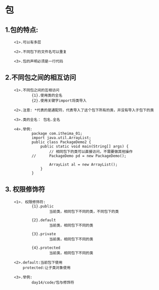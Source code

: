 # 包
##  1.包的特点:
        <1>.可以有多层

        <2>.不同包下的文件名可以重复

        <3>.包的声明必须是一行代码

##  2.不同包之间的相互访问
        <1>.不同包之间的互相访问
                {1}.使用类的全名
                {2}.使用关键字import将类导入

        <2>.注意: *代表的是通配符，代表导入了这个包下所有的类，并没有导入子包下的类

        <3>.类的全名： 包名.全名

        <4>.举例:
                package com.itheima_01;
                import java.util.ArrayList;
                public class PackageDemo2 {
                    public static void main(String[] args) {
                        // 相同包下的类可以直接访问，不需要做其他操作
                //		PackageDemo pd = new PackageDemo();
                        
                        ArrayList al = new ArrayList();
                    }
                }

##  3. 权限修饰符
        <1>. 权限修饰符:
                {1}.public	
                        当前类，相同包下不同的类，不同包下的类

                {2}.default		
                        当前类，相同包下不同的类

                {3}.private		
                        当前类，相同包下不同的类

                {4}.protected	
                        当前类，相同包下不同的类

        <2>.default:当前包下使用
            protected:让子类对象使用

        <3>.举例:
                day14/code/包与修饰符